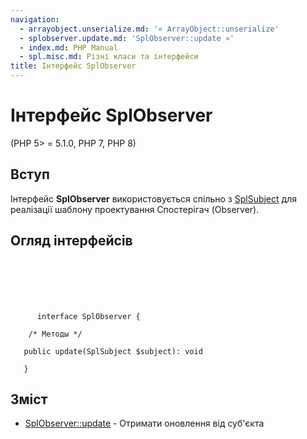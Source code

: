 ```yaml
---
navigation:
  - arrayobject.unserialize.md: '« ArrayObject::unserialize'
  - splobserver.update.md: 'SplObserver::update »'
  - index.md: PHP Manual
  - spl.misc.md: Різні класи та інтерфейси
title: Інтерфейс SplObserver
---
```

# Інтерфейс SplObserver

(PHP 5> = 5.1.0, PHP 7, PHP 8)

## Вступ

Інтерфейс **SplObserver** використовується спільно з [SplSubject](class.splsubject.md) для реалізації шаблону проектування Спостерігач (Observer).

## Огляд інтерфейсів

```classsynopsis

     
    

    
     
      interface SplObserver {

    /* Методы */
    
   public update(SplSubject $subject): void

   }
```

## Зміст

-   [SplObserver::update](splobserver.update.md) - Отримати оновлення від суб'єкта
